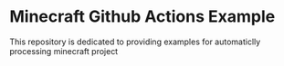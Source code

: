 # Minecraft Github Actions Example

This repository is dedicated to providing examples for automaticlly processing minecraft project